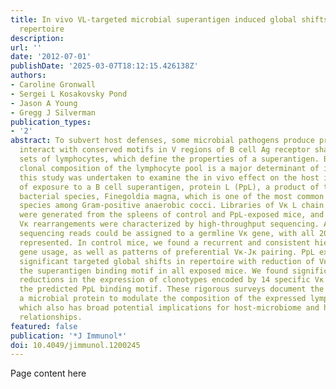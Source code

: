 ```yaml
---
title: In vivo VL-targeted microbial superantigen induced global shifts in the B cell
  repertoire
description:
url: ''
date: '2012-07-01'
publishDate: '2025-03-07T18:12:15.426138Z'
authors:
- Caroline Gronwall
- Sergei L Kosakovsky Pond
- Jason A Young
- Gregg J Silverman
publication_types:
- '2'
abstract: To subvert host defenses, some microbial pathogens produce proteins that
  interact with conserved motifs in V regions of B cell Ag receptor shared by large
  sets of lymphocytes, which define the properties of a superantigen. Because the
  clonal composition of the lymphocyte pool is a major determinant of immune responsiveness,
  this study was undertaken to examine the in vivo effect on the host immune system
  of exposure to a B cell superantigen, protein L (PpL), a product of the common commensal
  bacterial species, Finegoldia magna, which is one of the most common pathogenic
  species among Gram-positive anaerobic cocci. Libraries of Vκ L chain transcripts
  were generated from the spleens of control and PpL-exposed mice, and the expressed
  Vκ rearrangements were characterized by high-throughput sequencing. A total of 120,855
  sequencing reads could be assigned to a germline Vκ gene, with all 20 known Vκ subgroups
  represented. In control mice, we found a recurrent and consistent hierarchy of Vκ
  gene usage, as well as patterns of preferential Vκ-Jκ pairing. PpL exposure induced
  significant targeted global shifts in repertoire with reduction of Vκ that contain
  the superantigen binding motif in all exposed mice. We found significant targeted
  reductions in the expression of clonotypes encoded by 14 specific Vκ genes with
  the predicted PpL binding motif. These rigorous surveys document the capacity of
  a microbial protein to modulate the composition of the expressed lymphocyte repertoire,
  which also has broad potential implications for host-microbiome and host-pathogen
  relationships.
featured: false
publication: '*J Immunol*'
doi: 10.4049/jimmunol.1200245
---
```


Page content here